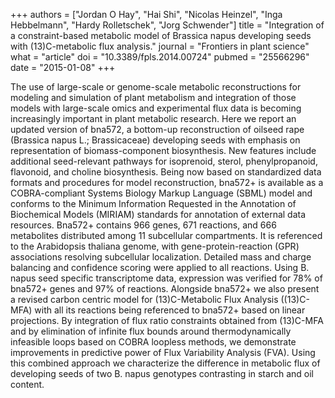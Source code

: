 +++
authors = ["Jordan O Hay", "Hai Shi", "Nicolas Heinzel", "Inga Hebbelmann", "Hardy Rolletschek", "Jorg Schwender"]
title = "Integration of a constraint-based metabolic model of Brassica napus developing seeds with (13)C-metabolic flux analysis."
journal = "Frontiers in plant science"
what = "article"
doi = "10.3389/fpls.2014.00724"
pubmed = "25566296"
date = "2015-01-08"
+++

The use of large-scale or genome-scale metabolic reconstructions for modeling and simulation of plant metabolism and integration of those models with large-scale omics and experimental flux data is becoming increasingly important in plant metabolic research. Here we report an updated version of bna572, a bottom-up reconstruction of oilseed rape (Brassica napus L.; Brassicaceae) developing seeds with emphasis on representation of biomass-component biosynthesis. New features include additional seed-relevant pathways for isoprenoid, sterol, phenylpropanoid, flavonoid, and choline biosynthesis. Being now based on standardized data formats and procedures for model reconstruction, bna572+ is available as a COBRA-compliant Systems Biology Markup Language (SBML) model and conforms to the Minimum Information Requested in the Annotation of Biochemical Models (MIRIAM) standards for annotation of external data resources. Bna572+ contains 966 genes, 671 reactions, and 666 metabolites distributed among 11 subcellular compartments. It is referenced to the Arabidopsis thaliana genome, with gene-protein-reaction (GPR) associations resolving subcellular localization. Detailed mass and charge balancing and confidence scoring were applied to all reactions. Using B. napus seed specific transcriptome data, expression was verified for 78% of bna572+ genes and 97% of reactions. Alongside bna572+ we also present a revised carbon centric model for (13)C-Metabolic Flux Analysis ((13)C-MFA) with all its reactions being referenced to bna572+ based on linear projections. By integration of flux ratio constraints obtained from (13)C-MFA and by elimination of infinite flux bounds around thermodynamically infeasible loops based on COBRA loopless methods, we demonstrate improvements in predictive power of Flux Variability Analysis (FVA). Using this combined approach we characterize the difference in metabolic flux of developing seeds of two B. napus genotypes contrasting in starch and oil content.